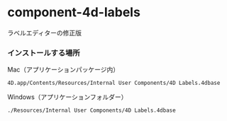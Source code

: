 # component-4d-labels
ラベルエディターの修正版

### インストールする場所

Mac（アプリケーションパッケージ内）

```
4D.app/Contents/Resources/Internal User Components/4D Labels.4dbase
```

Windows（アプリケーションフォルダー）

```
./Resources/Internal User Components/4D Labels.4dbase
```
